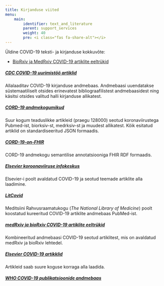 ```yaml
---
title: Kirjanduse viited
menu:
    main:
        identifier: text_and_literature
        parent: support_services
        weight: 40
        pre: <i class="fas fa-share-alt"></i>
---
```


Üldine COVID-19 teksti- ja kirjanduse kokkuvõte:

* [BioRxiv ja MedRxiv COVID-19 artiklite eeltrükid](https://connect.medrxiv.org/relate/content/181)

##### [CDC COVID-19 uurimistöö artiklid](https://www.cdc.gov/library/researchguides/2019novelcoronavirus/researcharticles.html)
Allalaaditav COVID-19 kirjanduse andmebaas.
Andmebaasi uuendatakse süstemaatiliselt otsides erinevatest bibliograafilistest andmebaasidest ning käsitsi otsides valitud halli kirjanduse allikatest.

##### [CORD-19 andmekogumikud](https://pages.semanticscholar.org/coronavirus-research)
Suur kogum teaduslikke artikleid (praegu 128000) seotud koronaviirustega Pubmed-ist, biorksiv-st, medrksiv-st ja muudest allikatest.
Kõik esitatud artiklid on standardiseeritud JSON formaadis.

##### [CORD-19-on-FHIR](https://github.com/fhircat/CORD-19-on-FHIR)
CORD-19 andmekogu semantilise annotatsiooniga FHIR RDF formaadis. 

##### [Elsevier koroonaviiruse infokeskus](https://www.elsevier.com/connect/coronavirus-information-center)
Elsevier-i poolt avaldatud COVID-19 ja seotud teemade artiklite alla laadimine.

##### [LitCovid](https://www.ncbi.nlm.nih.gov/research/coronavirus/)
Meditsiini Rahvusraamatukogu (_The National Library of Medicine_) poolt koostatud kureeritud COVID-19 artiklite andmebaas PubMed-ist. 

##### [medRxiv ja bioRxiv COVID-19 artiklite eeltrükid](https://connect.medrxiv.org/relate/content/181)
Kombineeritud andmebaasi COVID-19 seotud artiklitest, mis on avaldatud medRxiv ja bioRxiv lehtedel. 

##### [Elsevier COVID-19 artikklid](https://www.elsevier.com/connect/coronavirus-information-center)
Artikleid saab suure koguse korraga alla laadida.

##### [WHO COVID-19 publikatsioonide andmebaas](https://www.who.int/emergencies/diseases/novel-coronavirus-2019/global-research-on-novel-coronavirus-2019-ncov)
